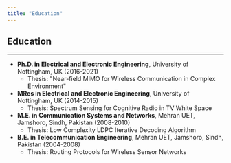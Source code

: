 ```yaml
---
title: "Education"
---
```

## Education  
***
- **Ph.D. in Electrical and Electronic Engineering**, University of Nottingham, UK (2016-2021)
  - Thesis: "Near-field MIMO for Wireless Communication in Complex Environment"
- **MRes in Electrical and Electronic Engineering**, University of Nottingham, UK (2014-2015)
  - Thesis: Spectrum Sensing for Cognitive Radio in TV White Space
- **M.E. in Communication Systems and Networks**, Mehran UET, Jamshoro, Sindh, Pakistan (2008-2010)
  - Thesis: Low Complexity LDPC Iterative Decoding Algorithm
- **B.E. in Telecommunication Engineering**, Mehran UET, Jamshoro, Sindh, Pakistan (2004-2008)
  - Thesis: Routing Protocols for Wireless Sensor Networks
